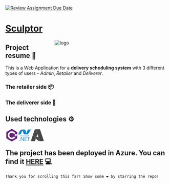 [![Review Assignment Due Date](https://classroom.github.com/assets/deadline-readme-button-24ddc0f5d75046c5622901739e7c5dd533143b0c8e959d652212380cedb1ea36.svg)](https://classroom.github.com/a/L9GXcoRU)

# [Sculptor][ProjectLink]

<img align="right" alt="logo" width="350px" src="https://cdn.discordapp.com/attachments/759778193044799519/1196224456855650325/Untitled-1.png?ex=65b6d9d7&is=65a464d7&hm=c4157eb806ac6ee449f8aa040670a9d12471b339ee5059d1697f73fd8637b11a&">

## Project resume 📑
This is a Web Application for a **delivery scheduling system** with 3 different types of users - *Admin*, *Retailer* and *Deliverer*.

### The retailer side 📦


### The deliverer side 🚚


## Used technologies ⚙️
<img align="left" alt="C#" width="40px" src="https://github.com/devicons/devicon/blob/master/icons/csharp/csharp-plain.svg">
<img align="left" alt="dot-net" width="40px" src="https://github.com/devicons/devicon/blob/master/icons/dot-net/dot-net-plain-wordmark.svg">
<img align="left" alt="azure" width="40px" src="https://github.com/devicons/devicon/blob/master/icons/azure/azure-plain.svg">

<br/>
<br/>

## The project has been deployed in Azure. You can find it [HERE][ProjectLink] 💻

[ProjectLink]: #

```
Thank you for scrolling this far! Show some ❤ by starring the repo!
```